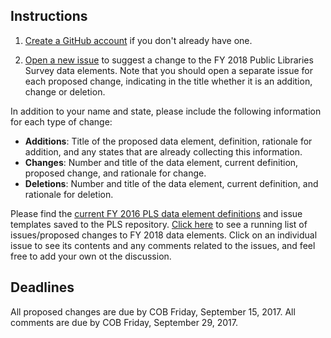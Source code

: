 ## Instructions

1. [Create a GitHub account](https://github.com/join) if you don't already have one.

2. [Open a new issue](https://github.com/IMLS/public-libraries-survey/issues/new) to suggest a change to the FY 2018 Public Libraries Survey data elements. Note that you should open a separate issue for each proposed change, indicating in the title whether it is an addition, change or deletion. 

In addition to your name and state, please include the following information for each type of change:

* **Additions**: Title of the proposed data element, definition, rationale for addition, and any states that are already collecting this information.   
* **Changes**: Number and title of the data element, current definition, proposed change, and rationale for change.
* **Deletions**: Number and title of the data element, current definition, and rationale for deletion.

Please find the [current FY 2016 PLS data element definitions](https://github.com/IMLS/public-libraries-survey/blob/master/FY%202016%20PLS%20Data%20Element%20Definitions.pdf) and issue templates saved to the PLS repository. [Click here](https://github.com/IMLS/public-libraries-survey/issues) to see a running list of issues/proposed changes to FY 2018 data elements. Click on an individual issue to see its contents and any comments related to the issues, and feel free to add your own ot the discussion. 

## Deadlines
All proposed changes are due by COB Friday, September 15, 2017. All comments are due by COB Friday, September 29, 2017.

